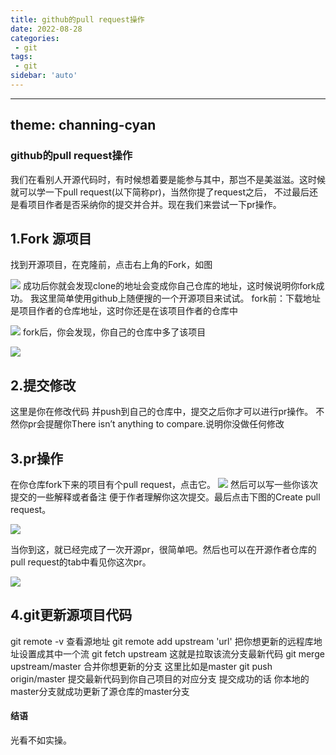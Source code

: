 ```yaml
---
title: github的pull request操作
date: 2022-08-28
categories:
 - git
tags:
 - git
sidebar: 'auto'
---
```

---
theme: channing-cyan
---
### github的pull request操作
我们在看别人开源代码时，有时候想着要是能参与其中，那岂不是美滋滋。这时候就可以学一下pull request(以下简称pr)，当然你提了request之后， 不过最后还是看项目作者是否采纳你的提交并合并。现在我们来尝试一下pr操作。

## 1.Fork 源项目
找到开源项目，在克隆前，点击右上角的Fork，如图

![](//p3-juejin.byteimg.com/tos-cn-i-k3u1fbpfcp/d8b4856588114d899a260be2a48811f5~tplv-k3u1fbpfcp-zoom-1.image)
成功后你就会发现clone的地址会变成你自己仓库的地址，这时候说明你fork成功。
我这里简单使用github上随便搜的一个开源项目来试试。
fork前：下载地址是项目作者的仓库地址，这时你还是在该项目作者的仓库中

![](//p3-juejin.byteimg.com/tos-cn-i-k3u1fbpfcp/80e727b88db04c8ab36cdd87ce1317da~tplv-k3u1fbpfcp-zoom-1.image)
fork后，你会发现，你自己的仓库中多了该项目

![](//p3-juejin.byteimg.com/tos-cn-i-k3u1fbpfcp/13614522650a4823be3a7703522f6d09~tplv-k3u1fbpfcp-zoom-1.image)

## 2.提交修改
这里是你在修改代码 并push到自己的仓库中，提交之后你才可以进行pr操作。
不然你pr会提醒你There isn’t anything to compare.说明你没做任何修改


## 3.pr操作
在你仓库fork下来的项目有个pull request，点击它。
![](//p3-juejin.byteimg.com/tos-cn-i-k3u1fbpfcp/79cfc3ad99064580b5f7d87e546f4ef8~tplv-k3u1fbpfcp-zoom-1.image)
然后可以写一些你该次提交的一些解释或者备注 便于作者理解你这次提交。最后点击下图的Create pull request。

![](//p3-juejin.byteimg.com/tos-cn-i-k3u1fbpfcp/9424f7df93a245d4a263d8e0ce071f44~tplv-k3u1fbpfcp-zoom-1.image)

当你到这，就已经完成了一次开源pr，很简单吧。然后也可以在开源作者仓库的pull request的tab中看见你这次pr。

![](//p3-juejin.byteimg.com/tos-cn-i-k3u1fbpfcp/f5ccba3325dd422db531a2e7b91d6de6~tplv-k3u1fbpfcp-zoom-1.image)

## 4.git更新源项目代码
git remote -v 查看源地址
git remote add upstream 'url' 把你想更新的远程库地址设置成其中一个流
git fetch upstream 这就是拉取该流分支最新代码
git merge upstream/master 合并你想更新的分支 这里比如是master
git push origin/master 提交最新代码到你自己项目的对应分支
提交成功的话 你本地的master分支就成功更新了源仓库的master分支

#### 结语

光看不如实操。
